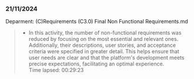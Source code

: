 ### 21/11/2024
Deparment: (C)Requirements
(C3.0) Final Non Functional Requirements.md
>- In this activity, the number of non-functional requirements was reduced by focusing on the most essential and relevant ones. Additionally, their descriptions, user stories, and acceptance criteria were specified in greater detail. This helps ensure that user needs are clear and that the platform's development meets precise expectations, facilitating an optimal experience.  
Time lapsed: 00:29:23